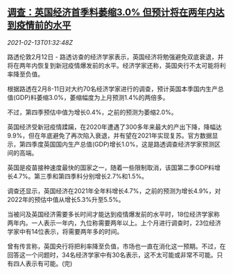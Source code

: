 <!--1614867796000-->
[调查：英国经济首季料萎缩3.0% 但预计将在两年内达到疫情前的水平](https://cn.reuters.com/article/poll-uk-q1-gdp-covid-forecast-0213-idCNKBS2AD01D)
------

<div><i>2021-02-13T01:32:48Z</i></div><p>路透伦敦2月12日 - 路透访查的经济学家表示，英国经济将勉强避免双底衰退，并将在两年内恢复到新冠疫情爆发前的水平。经济学家还称，英国央行不太可能将利率降至负值。</p><p>根据路透在2月8-11日对大约70名经济学家进行的调查，预计英国本季国内生产总值(GDP)料萎缩3.0%，萎缩幅度为上月预测1.4%的两倍多。</p><p>不过，第四季预估中值为增长0.4%，之前的预测为萎缩2.0%。</p><p>英国经济受新冠疫情蹂躏，在2020年遭遇了300多年来最大的产出下降，降幅达9.9%，但在年底避免了再次陷入衰退，并有望在2021年实现复苏。官方数据显示，第四季度英国国内生产总值(GDP)增长1.0%，这是路透调查经济学家预测区间的高端。</p><p>英国是疫苗接种速度最快的国家之一，随着一些限制取消，该国第二季GDP料增长4.7%。第三季和第四季料分别增长2.7%和1.5%。</p><p>调查还显示，英国经济在2021年全年料增长4.7%，之前的预测为增长4.9%，对2022年的预估中值从增长5.3%升至5.5%。</p><p>当被问及英国经济需要多长时间才能达到疫情爆发前的水平时，18位经济学家称两年内。一人表示一年内，九位称需要两年以上。上个月进行调查时，23位经济学家中有14位表示，将需要两年多的时间。</p><p>曾有传言称，英国央行将把利率降至负值，市场也一直在消化这一预期。不过，在回答这一个问题时，34名经济学家中有30名表示，这不太可能或非常不可能。只有四人表示有可能。(完)</p>
